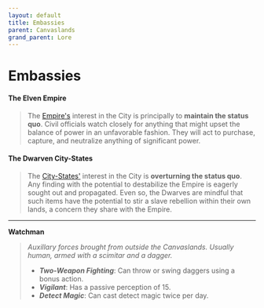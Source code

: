```yaml
---
layout: default
title: Embassies
parent: Canvaslands
grand_parent: Lore
---
```


# Embassies

#### The Elven Empire

> The [Empire's](../greenlands/elves) interest in the City is principally to **maintain the status quo**. Civil officials watch closely for anything that might upset the balance of power in an unfavorable fashion. They will act to purchase, capture, and neutralize anything of significant power.

#### The Dwarven City-States

> The [City-States'](../greenlands/dwarves) interest in the City is **overturning the status quo**. Any finding with the potential to destabilize the Empire is eagerly sought out and propagated. Even so, the Dwarves are mindful that such items have the potential to stir a slave rebellion within their own lands, a concern they share with the Empire.

---

**Watchman**

> _Auxillary forces brought from outside the Canvaslands. Usually human, armed with a scimitar and a dagger._
>
> * ***Two-Weapon Fighting***: Can throw or swing daggers using a bonus action.
> * ***Vigilant***: Has a passive perception of 15.
> * ***Detect Magic***: Can cast detect magic twice per day.